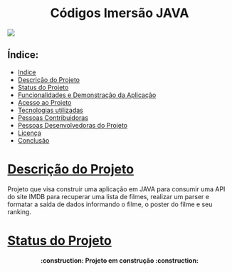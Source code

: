 <h1 align="center"> Códigos Imersão JAVA </h1>

<p align="left">
<img src="http://img.shields.io/static/v1?label=STATUS&message=EM%20DESENVOLVIMENTO&color=GREEN&style=for-the-badge"/>
</p>


## Índice:
* [Indice](#índice)
* [Descrição do Projeto](#descrição-do-projeto)
* [Status do Projeto](#status-do-Projeto)
* [Funcionalidades e Demonstração da Aplicação](#funcionalidades-e-demonstração-da-aplicação)
* [Acesso ao Projeto](#acesso-ao-projeto)
* [Tecnologias utilizadas](#tecnologias-utilizadas)
* [Pessoas Contribuidoras](#pessoas-contribuidoras)
* [Pessoas Desenvolvedoras do Projeto](#pessoas-desenvolvedoras)
* [Licença](#licença)
* [Conclusão](#conclusão)

# [Descrição do Projeto](#descricao-do-projeto)

Projeto que visa construir uma aplicação em JAVA para consumir uma API do site IMDB para recuperar uma lista de filmes, realizar um parser e formatar a saída de dados informando o filme, o poster do filme e seu ranking.


# [Status do Projeto](#status-do-projeto)
<h4 align="center"> 
    :construction:  Projeto em construção  :construction:
</h4>
